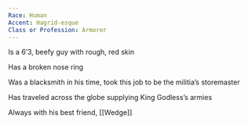 ```yaml
---
Race: Human
Accent: Hagrid-esque
Class or Profession: Armorer
---
```


Is a 6’3, beefy guy with rough, red skin

Has a broken nose ring

Was a blacksmith in his time, took this job to be the militia’s storemaster

Has traveled across the globe supplying King Godless’s armies

Always with his best friend, [[Wedge]] 
